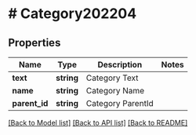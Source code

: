# # Category202204

## Properties

Name | Type | Description | Notes
------------ | ------------- | ------------- | -------------
**text** | **string** | Category Text |
**name** | **string** | Category Name |
**parent_id** | **string** | Category ParentId |

[[Back to Model list]](../../README.md#models) [[Back to API list]](../../README.md#endpoints) [[Back to README]](../../README.md)
